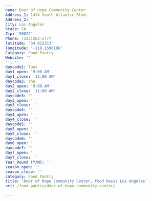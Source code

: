 ```yaml
---
name: Door of Hope Community Center
Address_1: 1414 South Atlantic Blvd.
Address_2: ''
City: Los Angeles
State: CA
Zip: '90022'
Phone: (323)262-2777
latitude: '34.012313'
longitude: '-118.1590196'
Category: Food Pantry
Website: ''
'': ''
daycode1: Tues
day1_open: '9:00 AM'
day1_close: '11:00 AM'
daycode2: Thu
day2_open: '9:00 AM'
day2_close: '11:00 AM'
daycode3: ''
day3_open: ''
day3_close: ''
daycode4: ''
day4_open: ''
day4_close: ''
daycode5: ''
day5_open: ''
day5_close: ''
daycode6: ''
day6_open: ''
daycode7: ''
day7_open: ''
day7_close: ''
Year_Round (Y/N): ''
season_open: ''
season_close: ''
category: Food Pantry
title: 'Door of Hope Community Center, Food Oasis Los Angeles'
uri: /food-pantry/door-of-hope-community-center/

---
```

